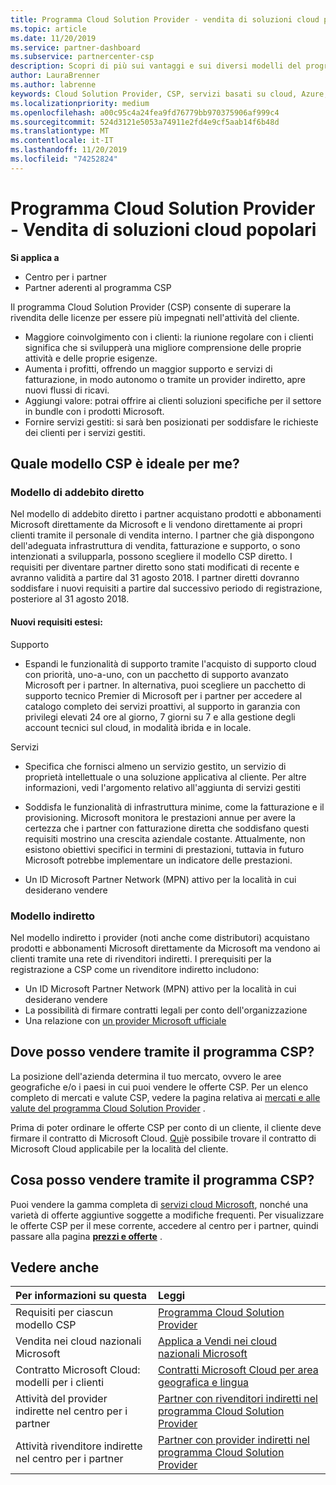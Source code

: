 ```yaml
---
title: Programma Cloud Solution Provider - vendita di soluzioni cloud popolari | Centro per i partner
ms.topic: article
ms.date: 11/20/2019
ms.service: partner-dashboard
ms.subservice: partnercenter-csp
description: Scopri di più sui vantaggi e sui diversi modelli del programma Cloud Solution Provider per favorire la crescita aziendale con nuovi clienti e nuove competenze.
author: LauraBrenner
ms.author: labrenne
keywords: Cloud Solution Provider, CSP, servizi basati su cloud, Azure, Office 365, Dynamics, partner CSP, vendere in CSP, partner diretto, partner CSP diretto, rivenditore CSP indiretto, CSP diretto, CSP indiretto, modello diretto, modello indiretto, rivenditore indiretto, provider indiretto, provider, server di distribuzione, programma cloud solution provider
ms.localizationpriority: medium
ms.openlocfilehash: a00c95c4a24fea9fd76779bb970375906af999c4
ms.sourcegitcommit: 524d3121e5053a74911e2fd4e9cf5aab14f6b48d
ms.translationtype: MT
ms.contentlocale: it-IT
ms.lasthandoff: 11/20/2019
ms.locfileid: "74252824"
---
```

# <a name="cloud-solution-provider-program---selling-in-demand-cloud-solutions"></a>Programma Cloud Solution Provider - Vendita di soluzioni cloud popolari 

**Si applica a**

- Centro per i partner
- Partner aderenti al programma CSP

Il programma Cloud Solution Provider (CSP) consente di superare la rivendita delle licenze per essere più impegnati nell'attività del cliente.
 
- Maggiore coinvolgimento con i clienti: la riunione regolare con i clienti significa che si svilupperà una migliore comprensione delle proprie attività e delle proprie esigenze.
- Aumenta i profitti, offrendo un maggior supporto e servizi di fatturazione, in modo autonomo o tramite un provider indiretto, apre nuovi flussi di ricavi.  
- Aggiungi valore: potrai offrire ai clienti soluzioni specifiche per il settore in bundle con i prodotti Microsoft.
- Fornire servizi gestiti: si sarà ben posizionati per soddisfare le richieste dei clienti per i servizi gestiti. 

## <a name="which-csp-model-is-best-for-me"></a>Quale modello CSP è ideale per me?

### <a name="direct-bill-model"></a>Modello di addebito diretto

 Nel modello di addebito diretto i partner acquistano prodotti e abbonamenti Microsoft direttamente da Microsoft e li vendono direttamente ai propri clienti tramite il personale di vendita interno. I partner che già dispongono dell'adeguata infrastruttura di vendita, fatturazione e supporto, o sono intenzionati a svilupparla, possono scegliere il modello CSP diretto. I requisiti per diventare partner diretto sono stati modificati di recente e avranno validità a partire dal 31 agosto 2018. I partner diretti dovranno soddisfare i nuovi requisiti a partire dal successivo periodo di registrazione, posteriore al 31 agosto 2018.


#### <a name="new-expanded-requirements"></a>Nuovi requisiti estesi:

Supporto
- Espandi le funzionalità di supporto tramite l'acquisto di supporto cloud con priorità, uno-a-uno, con un pacchetto di supporto avanzato Microsoft per i partner. In alternativa, puoi scegliere un pacchetto di supporto tecnico Premier di Microsoft per i partner per accedere al catalogo completo dei servizi proattivi, al supporto in garanzia con privilegi elevati 24 ore al giorno, 7 giorni su 7 e alla gestione degli account tecnici sul cloud, in modalità ibrida e in locale. 

Servizi

- Specifica che fornisci almeno un servizio gestito, un servizio di proprietà intellettuale o una soluzione applicativa al cliente. Per altre informazioni, vedi l'argomento relativo all'aggiunta di servizi gestiti

- Soddisfa le funzionalità di infrastruttura minime, come la fatturazione e il provisioning.
Microsoft monitora le prestazioni annue per avere la certezza che i partner con fatturazione diretta che soddisfano questi requisiti mostrino una crescita aziendale costante. Attualmente, non esistono obiettivi specifici in termini di prestazioni, tuttavia in futuro Microsoft potrebbe implementare un indicatore delle prestazioni. 

- Un ID Microsoft Partner Network (MPN) attivo per la località in cui desiderano vendere


### <a name="indirect-model"></a>Modello indiretto

Nel modello indiretto i provider (noti anche come distributori) acquistano prodotti e abbonamenti Microsoft direttamente da Microsoft ma vendono ai clienti tramite una rete di rivenditori indiretti. I prerequisiti per la registrazione a CSP come un rivenditore indiretto includono:

- Un ID Microsoft Partner Network (MPN) attivo per la località in cui desiderano vendere
- La possibilità di firmare contratti legali per conto dell'organizzazione
- Una relazione con [un provider Microsoft ufficiale](https://partnercenter.microsoft.com/partner/find-a-provider)


## <a name="where-can-i-sell-through-the-csp-program"></a>Dove posso vendere tramite il programma CSP?

La posizione dell'azienda determina il tuo mercato, ovvero le aree geografiche e/o i paesi in cui puoi vendere le offerte CSP. Per un elenco completo di mercati e valute CSP, vedere la pagina relativa ai [mercati e alle valute del programma Cloud Solution Provider](regional-authorization-overview.md) .

Prima di poter ordinare le offerte CSP per conto di un cliente, il cliente deve firmare il contratto di Microsoft Cloud. [Qui](agreements.md)è possibile trovare il contratto di Microsoft Cloud applicabile per la località del cliente.  

## <a name="what-can-i-sell-through-the-csp-program"></a>Cosa posso vendere tramite il programma CSP?

Puoi vendere la gamma completa di [servizi cloud Microsoft](https://partner.microsoft.com/cloud-solution-provider/products-and-services), nonché una varietà di offerte aggiuntive soggette a modifiche frequenti. Per visualizzare le offerte CSP per il mese corrente, accedere al centro per i partner, quindi passare alla pagina [**prezzi e offerte**](https://partnercenter.microsoft.com/pcv/sales) .

## <a name="see-also"></a>Vedere anche 


|**Per informazioni su questa**   |**Leggi**   |
|:---------------------------|:--------------------|
|Requisiti per ciascun modello CSP   | [Programma Cloud Solution Provider](https://partnercenter.microsoft.com/partner/cloud-solution-provider)|
|Vendita nei cloud nazionali Microsoft   | [Applica a Vendi nei cloud nazionali Microsoft](csp-national-clouds-overview.md)|
|Contratto Microsoft Cloud: modelli per i clienti   |[Contratti Microsoft Cloud per area geografica e lingua](agreements.md)|
|Attività del provider indirette nel centro per i partner  |[Partner con rivenditori indiretti nel programma Cloud Solution Provider](indirect-provider-tasks-in-partner-center.md)|
|Attività rivenditore indirette nel centro per i partner   |[Partner con provider indiretti nel programma Cloud Solution Provider](indirect-reseller-tasks-in-partner-center.md)|
